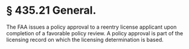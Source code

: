 # § 435.21   General.

The FAA issues a policy approval to a reentry license applicant upon completion of a favorable policy review. A policy approval is part of the licensing record on which the licensing determination is based.




